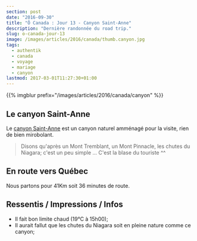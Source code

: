 ```yaml
---
section: post
date: "2016-09-30"
title: "Ô Canada : Jour 13 - Canyon Saint-Anne"
description: "Dernière randonnée du road trip."
slug: o-canada-jour-13
image: /images/articles/2016/canada/thumb.canyon.jpg
tags:
  - authentik
  - canada
  - voyage
  - mariage
  - canyon
lastmod: 2017-03-01T11:27:30+01:00
---
```


{{% imgblur prefix="/images/articles/2016/canada/canyon" %}}

## Le canyon Saint-Anne

Le [canyon Saint-Anne](http://www.canyonsa.qc.ca) est un canyon naturel amménagé pour la visite, rien de bien mirobolant.

> Disons qu'après un Mont Tremblant, un Mont Pinnacle, les chutes du Niagara; c'est un peu simple ... C'est la blase du touriste ^^

## En route vers Québec

Nous partons pour 41Km soit 36 minutes de route.

## Ressentis / Impressions / Infos

  * Il fait bon limite chaud (19°C à 15h00);
  * Il aurait fallut que les chutes du Niagara soit en pleine nature comme ce canyon;
